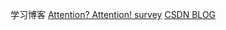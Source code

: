 学习博客
[Attention? Attention! survey](https://lilianweng.github.io/lil-log/2018/06/24/attention-attention.html)
[CSDN BLOG](https://blog.csdn.net/yujianmin1990/article/details/81432851)
